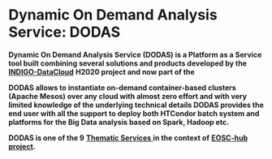 # Dynamic On Demand Analysis Service: DODAS

**Dynamic On Demand Analysis Service \(DODAS\) is a Platform as a Service tool built combining several solutions and products developed by the** [**INDIGO-DataCloud**](https://www.indigo-datacloud.eu/) **H2020 project and now part of the** 

**DODAS allows to instantiate on-demand container-based clusters \(Apache Mesos\) over any cloud with almost zero effort and with very limited knowledge of the underlying technical details DODAS provides the end user with all the support to deploy both HTCondor batch system and platforms for the Big Data analysis based on Spark, Hadoop etc.**

**DODAS is one of the 9** [**Thematic Services** ](https://marketplace.eosc-hub.eu/thematic-services/92-dodas.html)**in the context of** [**EOSC-hub project**](https://www.eosc-hub.eu/)**.** 

